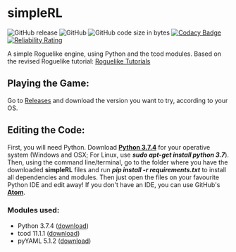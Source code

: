 # simpleRL
![GitHub release](https://img.shields.io/github/release/cariosecus/simpleRL)
![GitHub](https://img.shields.io/github/license/cariosecus/simpleRL)
![GitHub code size in bytes](https://img.shields.io/github/languages/code-size/cariosecus/simpleRL)
[![Codacy Badge](https://api.codacy.com/project/badge/Grade/e689986a046a41ceb4fa882eb56132f2)](https://www.codacy.com?utm_source=github.com&amp;utm_medium=referral&amp;utm_content=cariosecus/simpleRL&amp;utm_campaign=Badge_Grade)
[![Reliability Rating](https://sonarcloud.io/api/project_badges/measure?project=cariosecus_simpleRL&metric=reliability_rating)](https://sonarcloud.io/dashboard?id=cariosecus_simpleRL)

 A simple Roguelike engine, using Python and the tcod modules. Based on the revised Roguelike tutorial: [Roguelike Tutorials](http://www.rogueliketutorials.com/)

## Playing the Game:
Go to [Releases](https://github.com/cariosecus/simpleRL/releases) and download the version you want to try, according to your OS.

## Editing the Code:
First, you will need Python. Download [**Python 3.7.4**](https://www.python.org/downloads/release/python-374/) for your operative system (Windows and OSX; For Linux, use ***sudo apt-get install python 3.7***). Then, using the command line/terminal, go to the folder where you have the downloaded **simpleRL** files and run ***pip install -r requirements.txt*** to install all dependencies and modules. Then just open the files on your favourite Python IDE and edit away! If you don't have an IDE, you can use GitHub's [**Atom**](https://atom.io/).

### Modules used:
* Python 3.7.4 ([download](https://www.python.org/downloads/))
* tcod 11.1.1 ([download](https://pypi.org/project/tcod/))
* pyYAML 5.1.2 ([download](https://pypi.org/project/PyYAML/))
